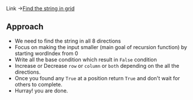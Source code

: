 Link ->[Find the string in grid](https://www.geeksforgeeks.org/problems/find-the-string-in-grid0111/1)

## Approach
- We need to find the string in all 8 directions
- Focus on making the input smaller (main goal of recursion function) by starting wordIndex from 0
- Write all the base condition which result in `False` condition
- Increase or Decrease `row` or `column` or `both` depending on the all the directions.
- Once you found any `True` at a position return `True` and don't wait for others to complete.
- Hurray! you are done.